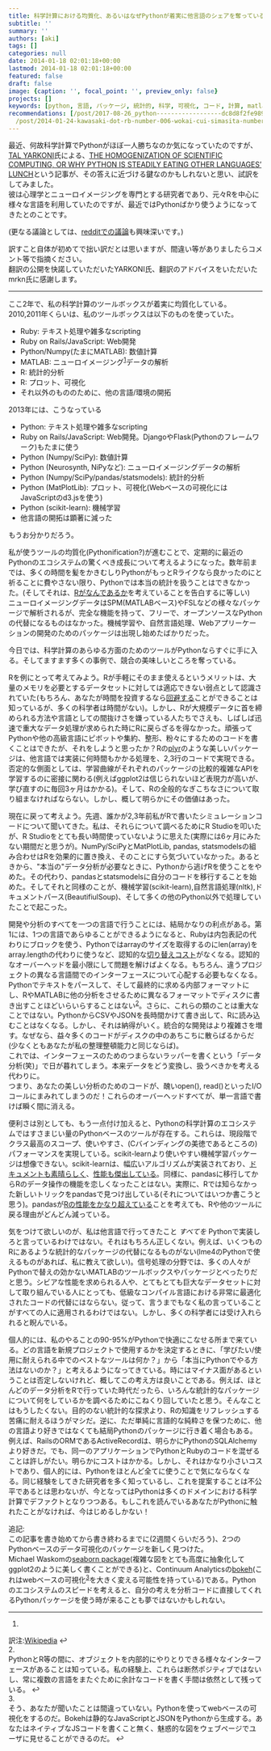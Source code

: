 ```yaml
---
title: 科学計算における均質化、あるいはなぜPythonが着実に他言語のシェアを奪っているか
subtitle: ''
summary: ''
authors: [aki]
tags: []
categories: null
date: 2014-01-18 02:01:18+00:00
lastmod: 2014-01-18 02:01:18+00:00
featured: false
draft: false
image: {caption: '', focal_point: '', preview_only: false}
projects: []
keywords: [python, 言語, パッケージ, 統計的, 科学, 可視化, コード, 計算, matlab, 多く]
recommendations: [/post/2017-08-26_python------------------dc8d8f2fe989/, /post/2014-05-06-julia-vs-python-bitutokoinopusiyonnomontekarurosimiyuresiyon/,
  /post/2014-01-24-kawasaki-dot-rb-number-006-wokai-cui-simasita-number-kwskrb/]
---
```

最近、何故科学計算でPythonがほぼ一人勝ちなのか気になっていたのですが、[TAL YARKONI](http://www.talyarkoni.org/blog/author/admin/)氏による、[THE HOMOGENIZATION OF SCIENTIFIC COMPUTING, OR WHY PYTHON IS STEADILY EATING OTHER LANGUAGES’ LUNCH](http://www.talyarkoni.org/blog/2013/11/18/the-homogenization-of-scientific-computing-or-why-python-is-steadily-eating-other-languages-lunch/)という記事が、その答えに近づける鍵なのかもしれないと思い、試訳をしてみました。  
彼は心理学とニューロイメージングを専門とする研究者であり、元々Rを中心に様々な言語を利用していたのですが、最近ではPythonばかり使うようになってきたとのことです。

(更なる議論としては、[redditでの議論](http://www.reddit.com/r/Python/comments/1qxalh/the_homogenization_of_scientific_computing_or_why/)も興味深いです。)

訳すこと自体が初めてで拙い訳だとは思いますが、間違い等がありましたらコメント等で指摘ください。  
翻訳の公開を快諾していただいたYARKONI氏、翻訳のアドバイスをいただいたmrkn氏に感謝します。

* * *

ここ2年で、私の科学計算のツールボックスが着実に均質化している。  
2010,2011年くらいは、私のツールボックスは以下のものを使っていた。

- Ruby: テキスト処理や雑多なscripting
- Ruby on Rails/JavaScript: Web開発
- Python/Numpy(たまにMATLAB): 数値計算
- MATLAB: ニューロイメージング<sup id="fnref-1674-neuroimaging"><a href="#fn-1674-neuroimaging" rel="footnote">1</a></sup>データの解析
- R: 統計的分析
- R: プロット、可視化
- それ以外のもののために、他の言語/環境の開拓

2013年には、こうなっている

- Python: テキスト処理や雑多なscripting
- Ruby on Rails/JavaScript: Web開発。DjangoやFlask(Pythonのフレームワーク)もたまに使う
- Python (Numpy/SciPy): 数値計算
- Python (Neurosynth, NiPyなど): ニューロイメージングデータの解析
- Python (Numpy/SciPy/pandas/statsmodels): 統計的分析
- Python (MatPlotLib): プロット、可視化(Webベースの可視化にはJavaScriptのd3.jsを使う)
- Python (scikit-learn): 機械学習
- 他言語の開拓は顕著に減った

もうお分かりだろう。

私が使うツールの均質化(Pythonification?)が進むことで、定期的に最近のPythonのエコシステムの驚くべき成長について考えるようになった。数年前までは、多くの時間を髪をかきむしりPythonがもっとRライクなら良かったのにと祈ることに費やさない限り、Pythonでは本当の統計を扱うことはできなかった。(そしてそれは、[Rがなんであるか](http://www.talyarkoni.org/blog/2012/06/08/r-the-master-troll-of-statistical-languages/)を考えていることを告白するに等しい)  
ニューロイメージングデータはSPM(MATLABベース)やFSLなどの様々なパッケージで解析されるが、完全な機能を持って、フリーで、オープンソースなPythonの代替になるものはなかった。機械学習や、自然言語処理、Webアプリーケーションの開発のためのパッケージは出現し始めたばかりだった。

今日では、科学計算のあらゆる方面のためのツールがPythonならすぐに手に入る。そしてますます多くの事例で、競合の美味しいところを奪っている。

Rを例にとって考えてみよう。Rが手軽にそのまま使えるというメリットは、大量のメモリを必要とするデータセットに対しては適応できない弱点として認識されていた(もちろん、あなたが時間を投資するなら[回避する](http://cran.r-project.org/web/views/HighPerformanceComputing.html)ことができることは知っているが、多くの科学者は時間がない)。しかし、Rが大規模データに首を締められる方法や言語としての間抜けさを嫌っている人たちでさえも、しばしば迅速で重大なデータ処理が求められた時にRに戻らざるを得なかった。頑張ってPythonや他の高級言語にピボットや集約、整形、粉々にするためのコードを書くことはできたが、それをしようと思ったか？Rの[plyr](http://cran.r-project.org/web/packages/plyr/index.html)のような美しいパッケージは、他言語では実装に何時間もかかる処理を、2,3行のコードで実現できる。否定的な側面としては、学習曲線がそれぞれのパッケージの比較的複雑なAPIを学習するのに密接に関わる(例えばggplot2は信じられないほど表現力が高いが、学び直すのに毎回3ヶ月はかかる)。そして、Rの全般的なぎこちなさについて取り組まなければならない。しかし、概して明らかにその価値はあった。

現在に戻って考えよう。先週、誰かが2,3年前私がRで書いたシミュレーションコードについて聞いてきた。私は、それらについて調べるためにR Studioを叩いたが、R Studioをとても長い時間使っていないように思えた(実際には6ヶ月にみたない期間だと思うが)。NumPy/SciPyとMatPlotLib, pandas, statsmodelsの組み合わせはRを効果的に置き換え、そのことにすら気づいていなかった。あるときから、"本当の"データ分析が必要なときに、Pythonから逃げRを使うことをやめた。その代わり、pandasとstatsmodelsに自分のコードを移行することを始めた。そしてそれと同様のことが、機械学習(scikit-learn),自然言語処理(nltk),ドキュメントパース(BeautifiulSoup)、そして多くの他のPython以外で処理していたことで起こった。

開発や分析のすべてを一つの言語で行うことには、結局かなりの利点がある。第1には、1つの言語であらゆることができるようになると、Rubyは内包表記の代わりにブロックを使う、Pythonではarrayのサイズを取得するのにlen(array)をarray.lengthの代わりに使うなど、認知的な[切り替えコスト](http://en.wikipedia.org/wiki/Task_switching_(psychology))がなくなる。認知的なオーバーヘッドを最小限にして問題を解けばよくなる。もちろん、違うプロジェクトの異なる言語間でのインターフェースについて心配する必要もなくなる。Pythonでテキストをパースして、そして最終的に求める内部フォーマットにし、RやMATLABに他の分析をさせるために異なるフォーマットでディスクに書き出すことほどいらいらすることはない<sup id="fnref-1674-footnote1"><a href="#fn-1674-footnote1" rel="footnote">2</a></sup>。さらに、これらの類のことは重大なことではない。PythonからCSVやJSONを長時間かけて書き出して、Rに読み込むことはなくなる。しかし、それは納得がいく。統合的な開発はより複雑さを増す。なぜなら、益々多くのコードがディスクの中のあちこちに散らばるからだ(少なくともあなたが私の整理整頓能力と同じならば)。  
これでは、インターフェースのためのつまらないラッパーを書くという「データ分析(笑)」で日が暮れてしまう。本来データをどう変換し、扱うべきかを考える代わりに。  
つまり、あなたの美しい分析のためのコードが、醜いopen(), read()といったI/Oコールにまみれてしまうのだ！これらのオーバーヘッドすべてが、単一言語で書けば瞬く間に消える。

便利さは別としても、もう一点付け加えると、Pythonの科学計算のエコシステムではすさまじい量のPythonベースのツールが存在する。これらは、現段階でクラス最高のスコープ、使いやすさ、(Cバインディングの美徳であるところの)パフォーマンスを実現している。scikit-learnより使いやすい機械学習パッケージは想像できない。scikit-learnは、幅広いアルゴリズムが実装されており、[ドキュメントも素晴らしく](http://scikit-learn.org/stable/documentation.html)、[性能も傑出している](http://gael-varoquaux.info/blog/?p=169)。同様に、pandasに移行してからRのデータ操作の機能を恋しくなったことはない。実際に、Rでは知らなかった新しいトリックをpandasで見つけ出している(それについてはいつか書こうと思う)。pandasが[Rの性能をかなり超えている](http://wesmckinney.com/blog/?p=414)ことを考えても、Rや他のツールに戻る理由がどんどん減っている。

気をつけて欲しいのが、私は他言語で行ってきたこと _すべてを_ Pythonで実装しろと言っているわけではない。それはもちろん正しくない。例えば、いくつものRにあるような統計的なパッケージの代替になるものがない(lme4のPythonで使えるものがあれば、私に教えて欲しい)。信号処理の分野では、多くの人々がPythonで替えの効かないMATLABのツールボックスやパッケージとべったりだと思う。シビアな性能を求められる人や、とてもとても巨大なデータセットに対して取り組んでいる人にとっても、低級なコンパイル言語における非常に最適化されたコードの代替にはならない。従って、言うまでもなく私の言っていることがすべての人に適用されるわけではない。しかし、多くの科学者には受け入れられると睨んでいる。

個人的には、私のやることの90-95%がPythonで快適にこなせる所まで来ている。どの言語を新規プロジェクトで使用するかを決定するときに、「学びたい/使用に耐えられる中でのベストなツールは何か？」から「本当にPythonでやる方法はないのか？」と考えるようになってきている。時にはマイナス面があるということは否定しないけれど、概してこの考え方は良いことである。例えば、ほとんどのデータ分析をRで行っていた時代だったら、いろんな統計的なパッケージについて何をしているかを調べるためにこねくり回していたと思う。そんなことはもうしたくない。目的のない統計的な探求より、Rの知識をリフレッシュする苦痛に耐えるほうがマシだ。逆に、ただ単純に言語的な純粋さを保つために、他の言語より好きではなくても結局Pythonのパッケージに行き着く場合もある。例えば、RailsのORMであるActiveRecordは、明らかにPythonのSQLAlchemyより好きだ。でも、同一のアプリケーションでPythonとRubyのコードを混ぜることは許しがたい。明らかにコストはかかる。しかし、それはかなり小さいコストであり、個人的には、Pythonをほとんど全てに使うことで気にならなくなる。同じ経験をしてきた研究者を多く知っているし、これを提案することは不公平であるとは思わないが、今となってはPythonは多くのドメインにおける科学計算でデファクトとなりつつある。もしこれを読んでいるあなたがPythonに触れたことがなければ、今はじめるしかない！

追記:  
この記事を書き始めてから書き終わるまでに(2週間くらいだろう)、2つのPythonベースのデータ可視化のパッケージを新しく見つけた。  
Michael Waskomの[seaborn package](https://github.com/mwaskom/seaborn)(複雑な図をとても高度に抽象化してggplot2のように美しく書くことができる)と、Continuum Analyticsの[bokeh](https://github.com/ContinuumIO/Bokeh)(これはwebベースの可視化<sup id="fnref-1674-footnote2"><a href="#fn-1674-footnote2" rel="footnote">3</a></sup>を大きく変える可能性を持っている)である。Pythonのエコシステムのスピードを考えると、自分の考えを分析コードに直接してくれるPythonパッケージを使う時が来ることも夢ではないかもしれない。

  

* * *
  

1.   
訳注:[Wikipedia](http://en.wikipedia.org/wiki/Neuroimaging) ↩  
2.   
PythonとR等の間に、オブジェクトを内部的にやりとりできる様々なインターフェースがあることは知っている。私の経験上、これらは断然ポジティブではないし、常に複数の言語をまたぐために余計なコードを書く手間は依然として残っている。 ↩  
3.   
そう、あなたが聞いたことは間違っていない。Pythonを使ってwebベースの可視化をするのだ。Bokehは静的なJavaScriptとJSONをPythonから生成する。あなたはネイティブなJSコードを書くこと無く、魅惑的な図をウェブページでユーザに見せることができるのだ。 ↩  


